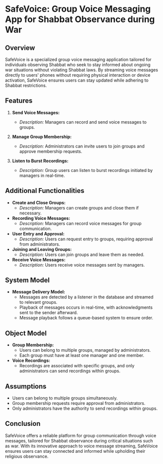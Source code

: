 
# SafeVoice: Group Voice Messaging App for Shabbat Observance during War

## Overview
SafeVoice is a specialized group voice messaging application tailored for individuals observing Shabbat who seek to stay informed about ongoing war situations without violating Shabbat laws. By streaming voice messages directly to users' phones without requiring physical interaction or device activation, SafeVoice ensures users can stay updated while adhering to Shabbat restrictions.

## Features
1. **Send Voice Messages:**
    - *Description:* Managers can record and send voice messages to groups.

2. **Manage Group Membership:**
    - *Description:* Administrators can invite users to join groups and approve membership requests.

3. **Listen to Burst Recordings:**
    - *Description:* Group users can listen to burst recordings initiated by managers in real-time.

## Additional Functionalities
- **Create and Close Groups:**
    - *Description:* Managers can create groups and close them if necessary.
- **Recording Voice Messages:**
    - *Description:* Managers can record voice messages for group communication.
- **User Entry and Approval:**
    - *Description:* Users can request entry to groups, requiring approval from administrators.
- **Joining and Leaving Groups:**
    - *Description:* Users can join groups and leave them as needed.
- **Receive Voice Messages:**
    - *Description:* Users receive voice messages sent by managers.

## System Model
- **Message Delivery Model:**
    - Messages are detected by a listener in the database and streamed to relevant groups.
    - Playback of messages occurs in real-time, with acknowledgments sent to the sender afterward.
    - Message playback follows a queue-based system to ensure order.

## Object Model
- **Group Membership:**
    - Users can belong to multiple groups, managed by administrators.
    - Each group must have at least one manager and one member.
- **Voice Recordings:**
    - Recordings are associated with specific groups, and only administrators can send recordings within groups.

## Assumptions
- Users can belong to multiple groups simultaneously.
- Group membership requests require approval from administrators.
- Only administrators have the authority to send recordings within groups.

## Conclusion
SafeVoice offers a reliable platform for group communication through voice messages, tailored for Shabbat observance during critical situations such as war. With its innovative approach to voice message streaming, SafeVoice ensures users can stay connected and informed while upholding their religious observance.

